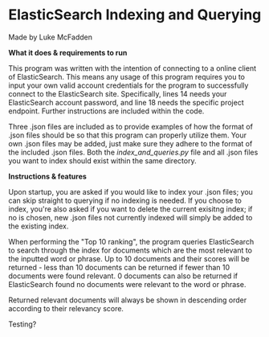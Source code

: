 # ElasticSearch Indexing and Querying
Made by Luke McFadden

**What it does & requirements to run**

This program was written with the intention of connecting to a online client of ElasticSearch. This means any usage of this program requires you to input your own valid account credentials for the program to successfully connect to the ElasticSearch site. Specifically, lines 14 needs your ElasticSearch account password, and line 18 needs the specific project endpoint. Further instructions are included within the code.

Three .json files are included as to provide examples of how the format of .json files should be so that this program can properly utilize them. Your own .json files may be added, just make sure they adhere to the format of the included .json files. Both the _index_and_queries.py_ file and all .json files you want to index should exist within the same directory.
 
 
 
**Instructions & features**

Upon startup, you are asked if you would like to index your .json files; you can skip straight to querying if no indexing is needed. If you choose to index, you're also asked if you want to delete the current exisitng index; if no is chosen, new .json files not currently indexed will simply be added to the existing index. 
 
When performing the "Top 10 ranking", the program queries ElasticSearch to search through the index for documents which are the most relevant to the inputted word or phrase. 
Up to 10 documents and their scores will be returned - less than 10 documents can be returned if fewer than 10 documents were found relevant. 0 documents can also be returned if ElasticSearch found no documents were relevant to the word or phrase.

Returned relevant documents will always be shown in descending order according to their relevancy score.  


Testing?
